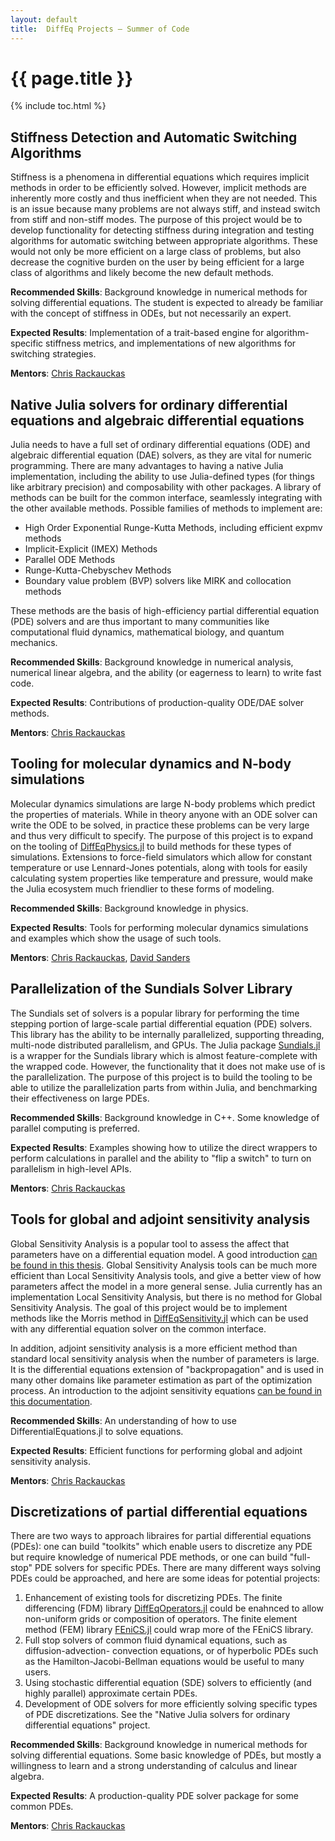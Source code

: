 ```yaml
---
layout: default
title:  DiffEq Projects – Summer of Code
---
```


# {{ page.title }}

{% include toc.html %}

## Stiffness Detection and Automatic Switching Algorithms

Stiffness is a phenomena in differential equations which requires implicit methods
in order to be efficiently solved. However, implicit methods are inherently
more costly and thus inefficient when they are not needed. This is an issue
because many problems are not always stiff, and instead switch from stiff
and non-stiff modes. The purpose of this project would be to develop functionality
for detecting stiffness during integration and testing algorithms for automatic
switching between appropriate algorithms. These would not only be more efficient
on a large class of problems, but also decrease the cognitive burden on the
user by being efficient for a large class of algorithms and likely become the
new default methods.

**Recommended Skills**: Background knowledge in numerical methods for solving
differential equations. The student is expected to already be familiar with
the concept of stiffness in ODEs, but not necessarily an expert.

**Expected Results**: Implementation of a trait-based engine for
algorithm-specific stiffness metrics, and implementations of new algorithms
for switching strategies.

**Mentors**: [Chris Rackauckas](https://github.com/ChrisRackauckas)

## Native Julia solvers for ordinary differential equations and algebraic differential equations

Julia needs to have a full set of ordinary differential equations (ODE) and
algebraic differential equation (DAE) solvers, as they are vital for numeric
programming. There are many advantages to having a native Julia implementation,
including the ability to use Julia-defined types (for things like arbitrary
precision) and composability with other packages. A library of methods can be
built for the common interface, seamlessly integrating with the other available
methods. Possible families of methods to implement are:

- High Order Exponential Runge-Kutta Methods, including efficient expmv methods
- Implicit-Explicit (IMEX) Methods
- Parallel ODE Methods
- Runge-Kutta-Chebyschev Methods
- Boundary value problem (BVP) solvers like MIRK and collocation methods

These methods are the basis of high-efficiency partial differential equation (PDE)
solvers and are thus important to many communities like computational fluid
dynamics, mathematical biology, and quantum mechanics.

**Recommended Skills**: Background knowledge in numerical analysis, numerical
linear algebra, and the ability (or eagerness to learn) to write fast code.

**Expected Results**: Contributions of production-quality ODE/DAE solver methods.

**Mentors**: [Chris Rackauckas](https://github.com/ChrisRackauckas)

## Tooling for molecular dynamics and N-body simulations

Molecular dynamics simulations are large N-body problems which predict the
properties of materials. While in theory anyone with an ODE solver can write
the ODE to be solved, in practice these problems can be very large and thus
very difficult to specify. The purpose of this project is to expand on the
tooling of [DiffEqPhysics.jl](https://github.com/JuliaDiffEq/DiffEqPhysics.jl)
to build methods for these types of simulations. Extensions to force-field
simulators which allow for constant temperature or use Lennard-Jones potentials,
along with tools for easily calculating system properties like temperature and
pressure, would make the Julia ecosystem much friendlier to these forms of
modeling.

**Recommended Skills**: Background knowledge in physics.

**Expected Results**: Tools for performing molecular dynamics simulations and
examples which show the usage of such tools.

**Mentors**: [Chris Rackauckas](https://github.com/ChrisRackauckas),
[David Sanders](https://github.com/dpsanders)

## Parallelization of the Sundials Solver Library

The Sundials set of solvers is a popular library for performing the time stepping
portion of large-scale partial differential equation (PDE) solvers. This library
has the ability to be internally parallelized, supporting threading, multi-node
distributed parallelism, and GPUs. The Julia package
[Sundials.jl](https://github.com/JuliaDiffEq/Sundials.jl) is a wrapper for the
Sundials library which is almost feature-complete with the wrapped code. However,
the functionality that it does not make use of is the parallelization. The purpose
of this project is to build the tooling to be able to utilize the parallelization
parts from within Julia, and benchmarking their effectiveness on large PDEs.

**Recommended Skills**: Background knowledge in C++. Some knowledge of parallel
computing is preferred.

**Expected Results**: Examples showing how to utilize the direct wrappers to
perform calculations in parallel and the ability to "flip a switch" to turn on
parallelism in high-level APIs.

**Mentors**: [Chris Rackauckas](https://github.com/ChrisRackauckas)

## Tools for global and adjoint sensitivity analysis

Global Sensitivity Analysis is a popular tool to assess the affect that parameters
have on a differential equation model. A good introduction [can be found in this thesis](http://discovery.ucl.ac.uk/19896/). Global Sensitivity Analysis tools can be
much more efficient than Local Sensitivity Analysis tools, and give a better
view of how parameters affect the model in a more general sense. Julia currently
has an implementation Local Sensitivity Analysis, but there is no method for Global
Sensitivity Analysis. The goal of this project would be to implement methods like
the Morris method in [DiffEqSensitivity.jl](https://github.com/JuliaDiffEq/DiffEqSensitivity.jl) which
can be used with any differential equation solver on the common interface.

In addition, adjoint sensitivity analysis is a more efficient method than
standard local sensitivity analysis when the number of parameters is large.
It is the differential equations extension of "backpropagation" and is used
in many other domains like parameter estimation as part of the optimization
process. An introduction to the adjoint sensitivity equations
[can be found in this documentation](https://computation.llnl.gov/casc/nsde/pubs/cvs_guide.pdf).

**Recommended Skills**: An understanding of how to use DifferentialEquations.jl
to solve equations.

**Expected Results**: Efficient functions for performing global and adjoint
sensitivity analysis.

**Mentors**: [Chris Rackauckas](https://github.com/ChrisRackauckas)

## Discretizations of partial differential equations

There are two ways to approach libraires for partial differential equations (PDEs):
one can build "toolkits" which enable users to discretize any PDE but require knowledge
of numerical PDE methods, or one can build "full-stop" PDE solvers for specific
PDEs. There are many different ways solving PDEs could be approached, and here
are some ideas for potential projects:

1) Enhancement of existing tools for discretizing PDEs. The finite differencing
   (FDM) library [DiffEqOperators.jl](https://github.com/JuliaDiffEq/DiffEqOperators.jl)
   could be enahnced to allow non-uniform grids or composition of operators. The
   finite element method (FEM) library [FEniCS.jl](https://github.com/JuliaDiffEq/FEniCS.jl)
   could wrap more of the FEniCS library.
2) Full stop solvers of common fluid dynamical equations, such as diffusion-advection-
   convection equations, or of hyperbolic PDEs such as the Hamilton-Jacobi-Bellman
   equations would be useful to many users.
3) Using stochastic differential equation (SDE) solvers to efficiently (and
   highly parallel) approximate certain PDEs.
4) Development of ODE solvers for more efficiently solving specific types of
   PDE discretizations. See the "Native Julia solvers for ordinary differential
   equations" project.

**Recommended Skills**: Background knowledge in numerical methods for solving
differential equations. Some basic knowledge of PDEs, but mostly a willingness
to learn and a strong understanding of calculus and linear algebra.

**Expected Results**: A production-quality PDE solver package for some common PDEs.

**Mentors**: [Chris Rackauckas](https://github.com/ChrisRackauckas)
